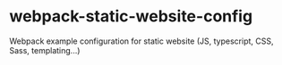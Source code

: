 # webpack-static-website-config
Webpack example configuration for static website (JS, typescript, CSS, Sass, templating...)
